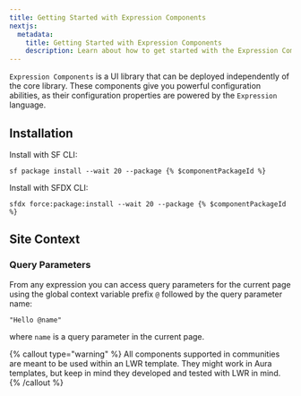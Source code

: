 ```yaml
---
title: Getting Started with Expression Components
nextjs:
  metadata:
    title: Getting Started with Expression Components
    description: Learn about how to get started with the Expression Components library.
---
```


`Expression Components` is a UI library that can be deployed independently of the core library.
These components give you powerful configuration abilities, as their configuration properties are powered
by the `Expression` language.

## Installation

Install with SF CLI:

```shell
sf package install --wait 20 --package {% $componentPackageId %}
```

Install with SFDX CLI:

```shell
sfdx force:package:install --wait 20 --package {% $componentPackageId %}
```

## Site Context

### Query Parameters

From any expression you can access query parameters for the current page using
the global context variable prefix `@` followed by the query parameter name:

```
"Hello @name"
```

where `name` is a query parameter in the current page.

{% callout type="warning" %}
All components supported in communities are meant to be used within an LWR template. They might
work in Aura templates, but keep in mind they developed and tested with LWR in mind.
{% /callout %}

